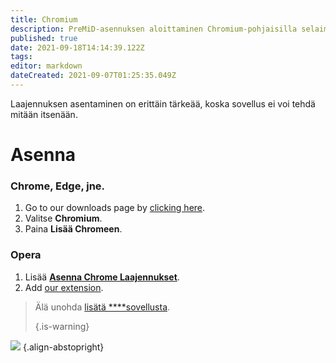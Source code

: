 ```yaml
---
title: Chromium
description: PreMiD-asennuksen aloittaminen Chromium-pohjaisilla selaimilla
published: true
date: 2021-09-18T14:14:39.122Z
tags:
editor: markdown
dateCreated: 2021-09-07T01:25:35.049Z
---
```


Laajennuksen asentaminen on erittäin tärkeää, koska sovellus ei voi tehdä mitään itsenään.

# Asenna
### Chrome, Edge, jne.
1. Go to our downloads page by [clicking here](https://premid.app/downloads).
2. Valitse **Chromium**.
3. Paina **Lisää Chromeen**.

### Opera
1. Lisää **[Asenna Chrome Laajennukset](https://addons.opera.com/en/extensions/details/install-chrome-extensions/)**.
2. Add [our extension](https://premid.app/downloads).

> Älä unohda [lisätä ****sovellusta](/install). 
> 
> {.is-warning}

![](https://img.icons8.com/color/2x/chrome.png) {.align-abstopright}